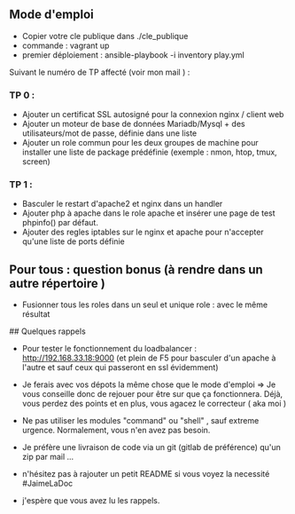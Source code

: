 ## Mode d'emploi

 * Copier votre cle publique dans ./cle_publique
 * commande : vagrant up
 * premier déploiement : ansible-playbook -i inventory play.yml

Suivant le numéro de TP affecté (voir mon mail ) :

### TP 0 :

 * Ajouter un certificat SSL autosigné pour la connexion nginx / client web
 * Ajouter un moteur de base de données Mariadb/Mysql + des utilisateurs/mot de passe, définie dans une liste
 * Ajouter un role commun pour les deux groupes de machine pour installer une liste de package prédéfinie (exemple : nmon, htop, tmux, screen)

### TP 1 :

 * Basculer le restart d'apache2 et nginx dans un handler
 * Ajouter php à apache dans le role apache et insérer une page de test phpinfo() par défaut.
 * Ajouter des regles iptables sur le nginx et apache pour n'accepter qu'une liste de ports définie

## Pour tous : question bonus (à rendre dans un autre répertoire )

- Fusionner tous les roles dans un seul et unique role : avec le même résultat


## Quelques rappels
 * Pour tester le fonctionnement du loadbalancer : http://192.168.33.18:9000 (et plein de F5 pour basculer d'un apache à l'autre et sauf ceux qui passeront en ssl évidemment)

 * Je ferais avec vos dépots la même chose que le mode d'emploi => Je vous conseille donc de rejouer pour être sur que ça fonctionnera. Déjà, vous perdez des points et en plus, vous agacez le correcteur ( aka moi )

 * Ne pas utiliser les modules "command" ou "shell" , sauf extreme urgence. Normalement, vous n'en avez pas besoin.

 * Je préfère une livraison de code via un git (gitlab de préférence) qu'un zip par mail ...

 * n'hésitez pas à rajouter un petit README si vous voyez la necessité #JaimeLaDoc

 * j'espère que vous avez lu les rappels.
